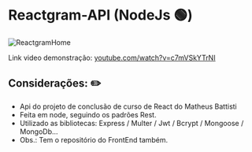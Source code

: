 # Reactgram-API (NodeJs 🟢)

![ReactgramHome](https://github.com/user-attachments/assets/a1620b97-94a2-45fd-bd9c-b7f8efe16e54)

Link video demonstração: <a href="https://www.youtube.com/watch?v=c7mVSkYTrNI" target="_blank">youtube.com/watch?v=c7mVSkYTrNI</a>

## Considerações: ✏️

* Api do projeto de conclusão de curso de React do Matheus Battisti
* Feita em node, seguindo os padrões Rest.
* Utilizado as bibliotecas: Express / Multer / Jwt / Bcrypt / Mongoose / MongoDb...
* Obs.: Tem o repositório do FrontEnd também.
